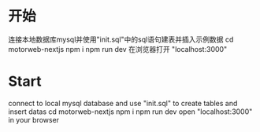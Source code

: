 # 开始
连接本地数据库mysql并使用"init.sql"中的sql语句建表并插入示例数据
cd motorweb-nextjs
npm i
npm run dev
在浏览器打开 "localhost:3000"



# Start
connect to local mysql database and use "init.sql" to create tables and insert datas
cd motorweb-nextjs
npm i
npm run dev
open "localhost:3000" in your browser

